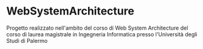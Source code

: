 # WebSystemArchitecture
Progetto realizzato nell'ambito del corso di Web System Architecture del corso di laurea magistrale in Ingegneria Informatica presso l'Università degli Studi di Palermo
